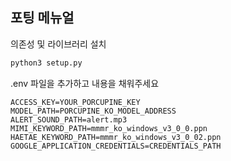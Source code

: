 ## 포팅 메뉴얼

의존성 및 라이브러리 설치
```python
python3 setup.py
```


.env 파일을 추가하고 내용을 채워주세요
```
ACCESS_KEY=YOUR_PORCUPINE_KEY
MODEL_PATH=PORCUPINE_KO_MODEL_ADDRESS
ALERT_SOUND_PATH=alert.mp3
MIMI_KEYWORD_PATH=mmmr_ko_windows_v3_0_0.ppn
HAETAE_KEYWORD_PATH=mmmr_ko_windows_v3_0_02.ppn
GOOGLE_APPLICATION_CREDENTIALS=CREDENTIALS_PATH
```